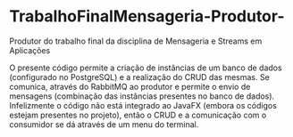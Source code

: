 # TrabalhoFinalMensageria-Produtor-
Produtor do trabalho final da disciplina de Mensageria e Streams em Aplicações

O presente código permite a criação de instâncias de um banco de dados (configurado no PostgreSQL) e a realização do CRUD das mesmas. Se comunica, através do RabbitMQ ao produtor e permite o envio de mensagens (combinação das instâncias presentes no banco de dados). Infelizmente o código não está integrado ao JavaFX (embora os códigos estejam presentes no projeto), então o CRUD e a comunicação com o consumidor se dá através de um menu do terminal.
